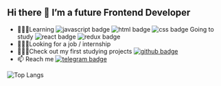 ## Hi there 👋 I’m a future Frontend Developer


- 👨🏼‍💻Learning ![javascript badge](https://img.shields.io/badge/-JAVASCRIPT-281616?style=flat-square&logo=javascript) ![html badge](https://img.shields.io/badge/-HTML-281616?style=flat-square&logo=html5) ![css badge](https://img.shields.io/badge/-CSS-281616?style=flat-square&logo=css3) Going to study ![react badge](https://img.shields.io/badge/-REACT-212616?style=flat-square&logo=react) ![redux badge](https://img.shields.io/badge/-REDUX-212616?style=flat-square&logo=redux)
- 🙋🏼‍♂️Looking for a job / internship
- 🧑🏼‍🎓Check out my first studying projects [![github badge](https://img.shields.io/badge/-GITHUB-212616?style=flat-square&logo=github)](https://github.com/heavylad?tab=repositories)
- 📫 Reach me [![telegram badge](https://img.shields.io/badge/-TELEGRAM-212616?style=flat-square&logo=telegram)](https://t.me/heavylad)

![Top Langs](https://github-readme-stats.vercel.app/api/top-langs/?username=heavylad&layout=compact)
